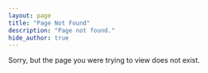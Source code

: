 ```yaml
---
layout: page
title: "Page Not Found"
description: "Page not found."
hide_author: true
---  
```


Sorry, but the page you were trying to view does not exist.
